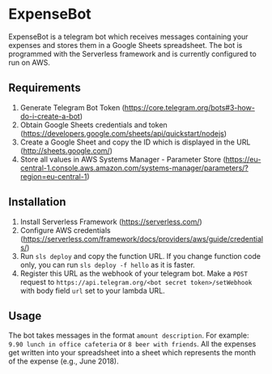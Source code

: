 # ExpenseBot

ExpenseBot is a telegram bot which receives messages containing your expenses and stores them in a Google Sheets spreadsheet. The bot is programmed with the Serverless framework and is currently configured to run on AWS.

## Requirements

1. Generate Telegram Bot Token (https://core.telegram.org/bots#3-how-do-i-create-a-bot)
2. Obtain Google Sheets credentials and token (https://developers.google.com/sheets/api/quickstart/nodejs)
3. Create a Google Sheet and copy the ID which is displayed in the URL (http://sheets.google.com/)
4. Store all values in AWS Systems Manager - Parameter Store (https://eu-central-1.console.aws.amazon.com/systems-manager/parameters/?region=eu-central-1)

## Installation

1. Install Serverless Framework (https://serverless.com/)
2. Configure AWS credentials (https://serverless.com/framework/docs/providers/aws/guide/credentials/)
3. Run `sls deploy` and copy the function URL. If you change function code only, you can run `sls deploy -f hello` as it is faster.
4. Register this URL as the webhook of your telegram bot. Make a `POST` request to `https://api.telegram.org/<bot secret token>/setWebhook` with body field `url` set to your lambda URL.

## Usage

The bot takes messages in the format `amount description`. For example: `9.90 lunch in office cafeteria` or `8 beer with friends`. All the expenses get written into your spreadsheet into a sheet which represents the month of the expense (e.g., June 2018).
